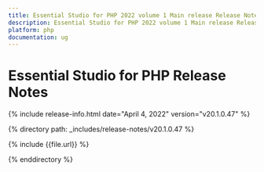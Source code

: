 ```yaml
---
title: Essential Studio for PHP 2022 volume 1 Main release Release Notes  
description: Essential Studio for PHP 2022 volume 1 Main release Release Notes  
platform: php
documentation: ug
---
```


# Essential Studio for PHP  Release Notes  

{% include release-info.html date="April 4, 2022" version="v20.1.0.47" %} 

{% directory path: _includes/release-notes/v20.1.0.47 %}

{% include {{file.url}} %}

{% enddirectory %}